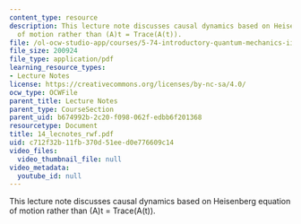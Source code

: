 ```yaml
---
content_type: resource
description: This lecture note discusses causal dynamics based on Heisenberg equation
  of motion rather than (A)t = Trace(A(t)).
file: /ol-ocw-studio-app/courses/5-74-introductory-quantum-mechanics-ii-spring-2004/c712f32b11fb370d51eed0e776609c14_14_lecnotes_rwf.pdf
file_size: 200924
file_type: application/pdf
learning_resource_types:
- Lecture Notes
license: https://creativecommons.org/licenses/by-nc-sa/4.0/
ocw_type: OCWFile
parent_title: Lecture Notes
parent_type: CourseSection
parent_uid: b674992b-2c20-f098-062f-edbb6f201368
resourcetype: Document
title: 14_lecnotes_rwf.pdf
uid: c712f32b-11fb-370d-51ee-d0e776609c14
video_files:
  video_thumbnail_file: null
video_metadata:
  youtube_id: null
---
```

This lecture note discusses causal dynamics based on Heisenberg equation of motion rather than (A)t = Trace(A(t)).